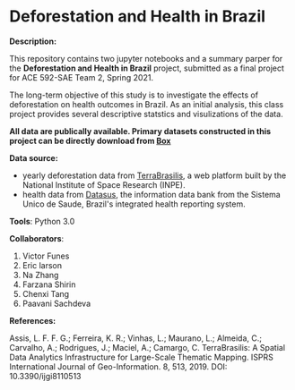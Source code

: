 # Deforestation and Health in Brazil

**Description:** 

This repository contains two jupyter notebooks and a summary parper for the **Deforestation and Health in Brazil** project, submitted as a final project for ACE 592-SAE Team 2, Spring 2021. 

The long-term objective of this study is to investigate the effects of deforestation on health outcomes in Brazil. As an initial analysis, this class project provides several descriptive statstics and visulizations of the data. 

**All data are publically available. Primary datasets constructed in this project can be directly download from [Box](https://uofi.box.com/v/deforestation)**

**Data source:** 
- yearly deforestation data from [TerraBrasilis](http://terrabrasilis.dpi.inpe.br/), a web platform built by the National Institute of Space Research (INPE). 
- health data from [Datasus](http://datasus1.saude.gov.br/), the information data bank from the Sistema Unico de Saude, Brazil's integrated health reporting system.  

**Tools**: Python 3.0

**Collaborators**:
1. Victor Funes
2. Eric larson
3. Na Zhang
4. Farzana Shirin
5. Chenxi Tang
6. Paavani Sachdeva

**References:**

Assis, L. F. F. G.; Ferreira, K. R.; Vinhas, L.; Maurano, L.; Almeida, C.; Carvalho, A.; Rodrigues, J.; Maciel, A.; Camargo, C. TerraBrasilis: A Spatial Data Analytics Infrastructure for Large-Scale Thematic Mapping. ISPRS International Journal of Geo-Information. 8, 513, 2019. DOI: 10.3390/ijgi8110513
